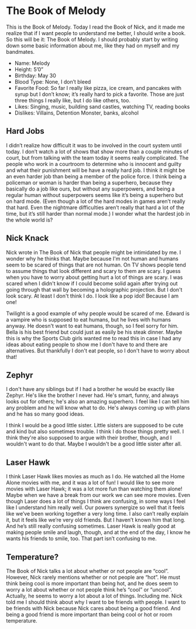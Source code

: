 <!-- TITLE: Book Of Melody -->
<!-- SUBTITLE: Diary entries posted in setting-info -->

# The Book of Melody
This is the Book of Melody.
Today I read the Book of Nick, and it made me realize that if I want people to understand me better, I should write a book.  So this will be it: The Book of Melody.  I should probably start by writing down some basic information about me, like they had on myself and my bandmates.

* Name: Melody
* Height: 5’0”
* Birthday: May 30
* Blood Type: None, I don’t bleed
* Favorite Food: So far I really like pizza, ice cream, and pancakes with syrup but I don’t know; it’s really hard to pick a favorite.  Those are just three things I really like, but I do like others, too.
* Likes: Singing, music, building sand castles, watching TV, reading books
* Dislikes: Villains, Detention Monster, banks, alcohol

## Hard Jobs
I didn’t realize how difficult it was to be involved in the court system until today.  I don’t watch a lot of shows that show more than a couple minutes of court, but from talking with the team today it seems really complicated.  The people who work in a courtroom to determine who is innocent and guilty and what their punishment will be have a really hard job.  I think it might be an even harder job than being a member of the police force.  I think being a policeman or woman is harder than being a superhero, because they basically do a job like ours, but without any superpowers, and being a regular human without superpowers seems like it’s being a superhero but on hard mode.  (Even though a lot of the hard modes in games aren’t really that hard.  Even the nightmare difficulties aren’t really that hard a lot of the time, but it’s still harder than normal mode.)  I wonder what the hardest job in the whole world is?

## Nick Knack
Nick wrote in The Book of Nick that people might be intimidated by me. I wonder why he thinks that. Maybe because I'm not human and humans seem to be scared of things that are not human. On TV shows people tend to assume things that look different and scary to them are scary. I guess when you have to worry about getting hurt a lot of things are scary. I was scared when I didn't know if I could become solid again after trying out going through that wall by becoming a holographic projection. But I don't look scary. At least I don't think I do. I look like a pop idol! Because I am one!

Twilight is a good example of why people would be scared of me. Edward is a vampire who is supposed to eat humans, but he lives with humans anyway. He doesn't want to eat humans, though, so I feel sorry for him. Bella is his best friend but could just as easily be his steak dinner. Maybe this is why the Sports Club girls wanted me to read this in case I had any ideas about eating people to show me I don't have to and there are alternatives. But thankfully I don't eat people, so I don't have to worry about that!

## Zephyr
I don't have any siblings but if I had a brother he would be exactly like Zephyr. He's like the brother I never had. He's smart, funny, and always looks out for others; he's also an amazing superhero. I feel like I can tell him any problem and he will know what to do. He's always coming up with plans and he has so many good ideas.

I think I would be a good little sister. Little sisters are supposed to be cute and kind but also sometimes trouble. I think I do those things pretty well. I think they're also supposed to argue with their brother, though, and I wouldn't want to do that. Maybe I wouldn't be a good little sister after all.

## Laser Hawk
I think Laser Hawk likes movies as much as I do.  He watched all the Home Alone movies with me, and it was a lot of fun!  I would like to see more movies with Laser Hawk; it was a lot more fun than watching them alone!  Maybe when we have a break from our work we can see more movies.  Even though Laser does a lot of things I think are confusing, in some ways I feel like I understand him really well.  Our powers synergize so well that it feels like we’ve been working together a very long time.  I also can’t really explain it, but it feels like we’re very old friends.  But I haven’t known him that long.  And he’s still really confusing sometimes.  Laser Hawk is really good at making people smile and laugh, though, and at the end of the day, I know he wants his friends to smile, too.  That part isn’t confusing to me.
## Temperature?
The Book of Nick talks a lot about whether or not people are “cool”.  However, Nick rarely mentions whether or not people are “hot”.  He must think being cool is more important than being hot, and he does seem to worry a lot about whether or not people think he’s “cool” or “uncool”.  Actually, he seems to worry a lot about a lot of things.  Including me.  Nick told me I should think about why I want to be friends with people.  I want to be friends with Nick because Nick cares about being a good friend.  And being a good friend is more important than being cool or hot or room temperature.